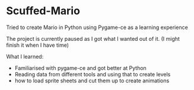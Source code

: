 # Scuffed-Mario
Tried to create Mario in Python using Pygame-ce as a learning experience

The project is currently paused as I got what I wanted out of it. (I might finish it when I have time)

What I learned:
* Familiarised with pygame-ce and got better at Python
* Reading data from different tools and using that to create levels
* how to load sprite sheets and cut them up to create animations

